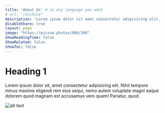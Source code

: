 ```yaml
---
title: 'About Us' # in any language you want
# url: "/archive"
description: 'Lorem ipsum dolor sit amet consectetur adipisicing elit.'
disableShare: true
layout: page
image: "https://picsum.photos/900/300"
ShowReadingTime: false
ShowRelated: false
showToc: false
---
```


# Heading 1


Lorem ipsum dolor sit, amet consectetur adipisicing elit. Nihil tempore minus maxime eligendi rem eius sequi, nemo autem voluptate magni eaque dolorem quod magnam est accusamus vero quam! Pariatur, quod.

![alt text](https://picsum.photos/700/300)